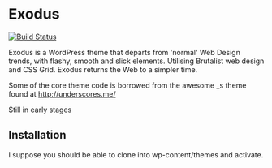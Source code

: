 Exodus 
=======

[![Build Status](https://travis-ci.com/dgroddick/exodus-theme.svg?branch=master)](https://travis-ci.com/dgroddick/exodus-theme)

Exodus is a WordPress theme that departs from 'normal' Web Design trends, with flashy, smooth and slick elements.
Utilising Brutalist web design and CSS Grid. Exodus returns the Web to a simpler time.

Some of the core theme code is borrowed from the awesome _s theme found at http://underscores.me/


Still in early stages

Installation
-------------

I suppose you should be able to clone into wp-content/themes and activate.
